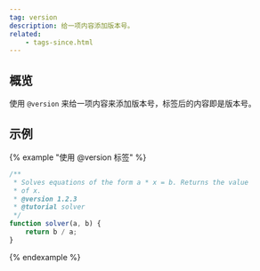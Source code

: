 ```yaml
---
tag: version
description: 给一项内容添加版本号。
related:
    - tags-since.html
---
```


## 概览

使用 `@version` 来给一项内容来添加版本号，标签后的内容即是版本号。

## 示例

{% example "使用 @version 标签" %}

```js
/**
 * Solves equations of the form a * x = b. Returns the value
 * of x.
 * @version 1.2.3
 * @tutorial solver
 */
function solver(a, b) {
    return b / a;
}
```
{% endexample %}
